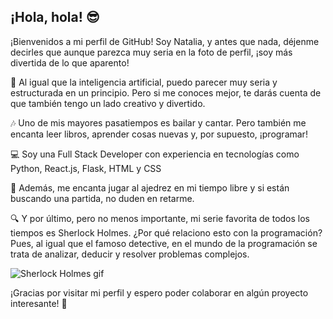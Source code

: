 ## ¡Hola, hola! 😎

¡Bienvenidos a mi perfil de GitHub! Soy Natalia, y antes que nada, déjenme decirles que aunque parezca muy seria en la foto de perfil, ¡soy más divertida de lo que aparento!

🤖 Al igual que la inteligencia artificial, puedo parecer muy seria y estructurada en un principio. Pero si me conoces mejor, te darás cuenta de que también tengo un lado creativo y divertido.

🎶 Uno de mis mayores pasatiempos es bailar y cantar. Pero también me encanta leer libros, aprender cosas nuevas y, por supuesto, ¡programar!

💻 Soy una Full Stack Developer con experiencia en tecnologías como Python, React.js, Flask, HTML y CSS

👑 Además, me encanta jugar al ajedrez en mi tiempo libre y si están buscando una partida, no duden en retarme.

🔍 Y por último, pero no menos importante, mi serie favorita de todos los tiempos es Sherlock Holmes. ¿Por qué relaciono esto con la programación? Pues, al igual que el famoso detective, en el mundo de la programación se trata de analizar, deducir y resolver problemas complejos.

![Sherlock Holmes gif](https://media.tenor.com/O1qxXe3gu2IAAAAC/sherlock-benedict-cumberbatch.gif)

¡Gracias por visitar mi perfil y espero poder colaborar en algún proyecto interesante! 🤝

